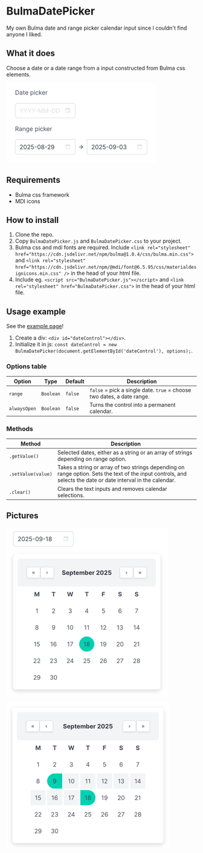 # BulmaDatePicker
My own Bulma date and range picker calendar input since I couldn't find anyone I liked.


## What it does

Choose a date or a date range from a input constructed from Bulma css elements.

![Date picker with "YYYY-MM-DD" as placeholder text. Range picker with "2025-08-29 - 2025-09-03" as selected range.](img/screenshot1.png)

## Requirements

- Bulma css framework
- MDI icons

## How to install

1. Clone the repo.
2. Copy `BulmaDatePicker.js` and `BulmaDatePicker.css` to your project.
3. Bulma css and mdi fonts are required. Include `<link rel="stylesheet" href="https://cdn.jsdelivr.net/npm/bulma@1.0.4/css/bulma.min.css">` and `<link rel="stylesheet" href="https://cdn.jsdelivr.net/npm/@mdi/font@6.5.95/css/materialdesignicons.min.css" />` in the head of your html file.
4. Include eg. `<script src="BulmaDatePicker.js"></script>` and `<link rel="stylesheet" href="BulmaDatePicker.css">` in the head of your html file.

## Usage example

See the [example page](https://danielmartling.github.io/BulmaDatePicker/)!

1. Create a div: `<div id="dateControl"></div>`.
2. Initialize it in js: `const dateControl = new BulmaDatePicker(document.getElementById('dateControl'), options);`.

### Options table

| Option       | Type      | Default | Description                                                            |
| ------------ | --------- | ------- | ---------------------------------------------------------------------- |
| `range`      | `Boolean` | `false` | `false` = pick a single date. `true` = choose two dates, a date range. |
| `alwaysOpen` | `Boolean` | `false` | Turns the control into a permanent calendar.                           |

### Methods

| Method            | Description                                                                                                                                                   |
| ----------------- | ------------------------------------------------------------------------------------------------------------------------------------------------------------- |
| `.getValue()`      | Selected dates, either as a string or an array of strings depending on range option.                                                                          |
| `.setValue(value)` | Takes a string or array of two strings depending on range option. Sets the text of the input controls, and selects the date or date interval in the calendar. |
| `.clear()`  | Clears the text inputs and removes calendar selections. |

## Pictures

![Opened date picker with "2025-09-18" selected.](img/screenshot2.png)

![Range picker with a range selected.](img/screenshot3.png)